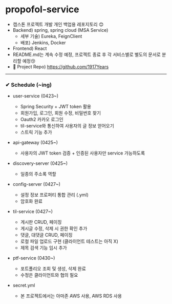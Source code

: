 # propofol-service

- 캡스톤 프로젝트 개발 개인 백업용 레포지토리 😊
- Backend) spring, spring cloud (MSA Service)
  - 세부 기술) Eureka, FeignClient
  - 배포) Jenkins, Docker
- Frontend) React 
- README.md는 계속 수정 예정, 프로젝트 종료 후 각 서비스별로 별도의 문서로 분리할 예정😚
- 📁 Project Repo) https://github.com/1917Years

---

### ✔ Schedule (~ing)
- user-service (0423~)
    - Spring Security + JWT token 활용
    - 회원가입, 로그인, 회원 수정, 비밀번호 찾기
    - Oauth2 카카오 로그인 
    - til-service와 통신하여 사용자의 글 정보 얻어오기
    - 스트릭 기능 추가
  

- api-gateway (0425~)
    - 사용자의 JWT token 검증 + 인증된 사용자만 service 가능하도록


- discovery-server (0425~)
    - 일종의 주소록 역할
    

- config-server (0427~)
  - 설정 정보 프로퍼티 통합 관리 (.yml)
  - 암호화 완료


- til-service (0427~)
  - 게시판 CRUD, 페이징
  - 게시글 수정, 삭제 시 권한 확인 추가 
  - 댓글, 대댓글 CRUD, 페이징
  - 로컬 파일 업로드 구현 (클라이언트 테스트는 아직 X)
  - 제목 검색 기능 임시 추가
  

- ptf-service (0430~)
  - 포트폴리오 조회 및 생성, 삭제 완료
  - 수정은 클라이언트와 협의 필요


- secret.yml
  - 본 프로젝트에서는 아마존 AWS 사용, AWS RDS 사용